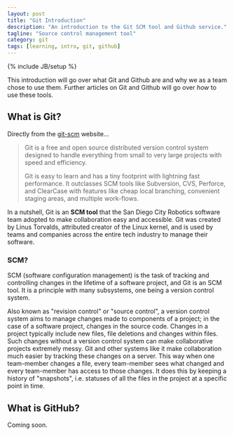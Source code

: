 ```yaml
---
layout: post
title: "Git Introduction"
description: "An introduction to the Git SCM tool and Github service."
tagline: "Source control management tool"
category: git
tags: [learning, intro, git, github]
---
```

{% include JB/setup %}

This introduction will go over what Git and Github are and why we as a team chose to use them.
Further articles on Git and Github will go over _how_ to use these tools.

## What is Git?

Directly from the [git-scm](www.git-scm.com) website...

> Git is a free and open source distributed version control system designed to handle everything from small to very large projects with speed and efficiency.
> 
> Git is easy to learn and has a tiny footprint with lightning fast performance.
> It outclasses SCM tools like Subversion, CVS, Perforce, and ClearCase with features like cheap local branching, convenient staging areas, and multiple work-flows.

In a nutshell, Git is an **SCM tool** that the San Diego City Robotics software team adopted to make collaboration easy and accessible.
Git was created by Linus Torvalds, attributed creator of the Linux kernel, and is used by teams and companies across the entire tech industry to manage their software.

### SCM?

SCM (software configuration management) is the task of tracking and controlling changes in the lifetime of a software project, and Git is an SCM tool.
It is a principle with many subsystems, one being a version control system.

Also known as "revision control" or "source control", a version control system aims to manage changes made to components of a project; in the case of a software project, changes in the source code.
Changes in a project typically include new files, file deletions and changes within files.
Such changes without a version control system can make collaborative projects extremely messy.
Git and other systems like it make collaboration much easier by tracking these changes on a server.
This way when one team-member changes a file, every team-member sees what changed and every team-member has access to those changes.
It does this by keeping a history of "snapshots", i.e. statuses of all the files in the project at a specific point in time.

## What is GitHub?

Coming soon.

